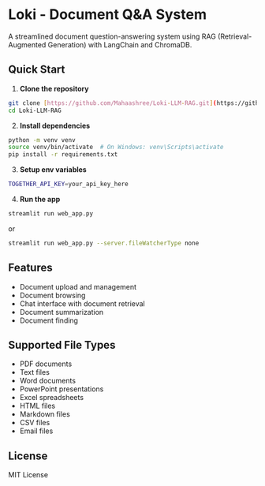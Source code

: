 # Loki - Document Q&A System

A streamlined document question-answering system using RAG (Retrieval-Augmented Generation) with LangChain and ChromaDB.

## Quick Start

1. **Clone the repository**
```bash
git clone [https://github.com/Mahaashree/Loki-LLM-RAG.git](https://github.com/Mahaashree/Loki-LLM-RAG.git)
cd Loki-LLM-RAG
```

2. **Install dependencies**
```bash
python -m venv venv
source venv/bin/activate  # On Windows: venv\Scripts\activate
pip install -r requirements.txt
```

3. **Setup env variables**
```bash
TOGETHER_API_KEY=your_api_key_here
```

4. **Run the app**
```bash
streamlit run web_app.py
```
or
```bash
streamlit run web_app.py --server.fileWatcherType none
```

## Features

- Document upload and management
- Document browsing
- Chat interface with document retrieval
- Document summarization
- Document finding

## Supported File Types

- PDF documents
- Text files
- Word documents
- PowerPoint presentations
- Excel spreadsheets
- HTML files
- Markdown files
- CSV files
- Email files

## License

MIT License
